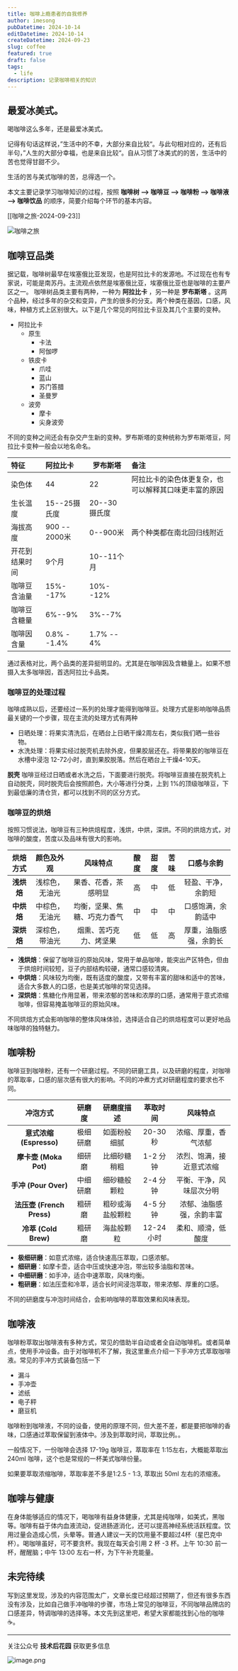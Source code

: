 ```yaml
---
title: 咖啡上瘾患者的自我修养
author: imesong
pubDatetime: 2024-10-14
editDatetime: 2024-10-14
createDatetime: 2024-09-23
slug: coffee
featured: true
draft: false
tags:
  - life
description: 记录咖啡相关的知识
---
```


## 最爱冰美式。

喝咖啡这么多年，还是最爱冰美式。

记得有句话这样说，”生活中的不幸，大部分来自比较“。与此句相对应的，还有后半句，”人生的大部分幸福，也是来自比较“。自从习惯了冰美式的的苦，生活中的苦也觉得甘甜不少。

生活的苦与美式咖啡的苦，总得选一个。

本文主要记录学习咖啡知识的过程，按照 **咖啡树 --> 咖啡豆 --> 咖啡粉 --> 咖啡液 --> 咖啡饮品** 的顺序，简要介绍每个环节的基本内容。

[[咖啡之旅-2024-09-23]]

![咖啡之旅](https://img.imesong.com/file/893e9dff5b5d653b1b399-ed322f371b363747ad.png)

## 咖啡豆品类

据记载，咖啡树最早在埃塞俄比亚发现，也是阿拉比卡的发源地。不过现在也有专家说，可能是南苏丹。主流观点依然是埃塞俄比亚，埃塞俄比亚也是咖啡的主要产区之一。
咖啡树品类主要有两种，一种为 **阿拉比卡** ，另一种是 **罗布斯塔** 。这两个品种，经过多年的杂交和变异，产生的很多的分支。两个种类在基因，口感，风味，种植方式上区别很大。以下是几个常见的阿拉比卡豆及其几个主要的变种。

- 阿拉比卡
  - 原生
    - 卡法
    - 阿伽啰
  - 铁皮卡
    - 爪哇
    - 蓝山
    - 苏门答腊
    - 圣曼罗
  - 波旁
    - 摩卡
    - 尖身波旁

不同的变种之间还会有杂交产生新的变种。罗布斯塔的变种统称为罗布斯塔豆，阿拉比卡变种一般会以地名命名。

| 特征           | 阿拉比卡      | 罗布斯塔      | 备注                                                 |
| :------------- | :------------ | ------------- | :--------------------------------------------------- |
| 染色体         | 44            | 22            | 阿拉比卡的染色体更复杂，也可以解释其口味更丰富的原因 |
| 生长温度       | 15--25摄氏度  | 20--30 摄氏度 |                                                      |
| 海拔高度       | 900 -- 2000米 | 0--900米      | 两个种类都在南北回归线附近                           |
| 开花到结果时间 | 9个月         | 10--11个月    |                                                      |
| 咖啡豆含油量   | 15%--17%      | 10%--12%      |                                                      |
| 咖啡豆含糖量   | 6%--9%        | 3%--7%        |                                                      |
| 咖啡因含量     | 0.8% --1.4%   | 1.7% -- 4%    |                                                      |

通过表格对比，两个品类的差异挺明显的。尤其是在咖啡因及含糖量上。如果不想摄入太多咖啡因，首选阿拉比卡品类。

### 咖啡豆的处理过程

咖啡成熟以后，还要经过一系列的处理才能得到咖啡豆。处理方式是影响咖啡品质最关键的一个步骤，现在主流的处理方式有两种

- 日晒处理：将果实清洗后，在晒台上日晒干燥2周左右，类似我们晒一些谷物。
- 水洗处理：将果实经过脱壳机去除外皮，但果胶层还在。将带果胶的咖啡豆在水槽中浸泡 12-72小时，直到果胶脱落。然后在晒台上干燥4-10天。

**脱壳**
咖啡豆经过日晒或者水洗之后，下面要进行脱壳。将咖啡豆直接在脱壳机上自动脱壳，同时脱壳后会按照颜色，大小等进行分类，上到 1%的顶级咖啡豆，下到最低廉的清仓货，都可以找到不同的区分方式。

### 咖啡豆的烘焙

按照习惯说法，咖啡豆有三种烘焙程度，浅烘，中烘，深烘。不同的烘焙方式，对咖啡的酸度，苦度以及品味有很大的影响。

|  烘焙方式  |   颜色及外观   |           风味特点           | 酸度 | 甜度 | 苦味 |       口感与余韵       |
| :--------: | :------------: | :--------------------------: | :--: | :--: | :--: | :--------------------: |
| **浅烘焙** | 浅棕色，无油光 |     果香、花香，茶感明显     |  高  |  中  |  低  |   轻盈、干净，余韵短   |
| **中烘焙** | 中棕色，无油光 | 均衡，坚果、焦糖、巧克力香气 |  中  |  中  |  中  |   口感饱满，余韵适中   |
| **深烘焙** | 深棕色，带油光 |    烟熏、苦巧克力、烤坚果    |  低  |  低  |  高  | 厚重，油脂感强，余韵长 |

- **浅烘焙**：保留了咖啡豆的原始风味，常用于单品咖啡，能突出产区特色，但由于烘焙时间较短，豆子内部结构较硬，通常口感较清爽。
- **中烘焙**：风味较为均衡，既有适度的酸度，又带有丰富的甜味和适中的苦味，适合大多数人的口感，也是美式咖啡的常见选择。
- **深烘焙**：焦糖化作用显著，带来浓郁的苦味和浓厚的口感，通常用于意式浓缩咖啡，但容易掩盖咖啡豆的原始风味。

不同烘焙方式会影响咖啡的整体风味体验，选择适合自己的烘焙程度可以更好地品味咖啡的独特魅力。

## 咖啡粉

咖啡豆到咖啡粉，还有一个研磨过程。不同的研磨工具，以及研磨的程度，对咖啡的萃取率，口感的层次感有很大的影响。不同的冲煮方式对研磨程度的要求也不同。

|         冲泡方式          |  研磨度  |    研磨度描述    |  萃取时间  |         风味特点         |
| :-----------------------: | :------: | :--------------: | :--------: | :----------------------: |
|  **意式浓缩 (Espresso)**  | 极细研磨 |   如面粉般细腻   |  20-30 秒  |   浓缩、厚重，香气浓郁   |
|   **摩卡壶 (Moka Pot)**   |  细研磨  |   比细砂糖稍粗   |  1-2 分钟  | 浓烈、饱满，接近意式浓缩 |
|   **手冲 (Pour Over)**    | 中细研磨 |   细砂糖般颗粒   |  2-4 分钟  | 平衡、干净，风味层次分明 |
| **法压壶 (French Press)** |  粗研磨  | 粗砂或海盐般颗粒 |  4-5 分钟  | 浓郁、油脂感强，余韵丰富 |
|   **冷萃 (Cold Brew)**    |  粗研磨  |    海盐般颗粒    | 12-24 小时 |    柔和、顺滑，低酸度    |

- **极细研磨**：如意式浓缩，适合快速高压萃取，口感浓郁。
- **细研磨**：如摩卡壶，适合中压或快速冲泡，带出较多油脂和苦味。
- **中细研磨**：如手冲，适合中速萃取，风味均衡。
- **粗研磨**：如法压壶和冷萃，适合长时间浸泡萃取，带来浓郁、厚重的口感。

不同的研磨度与冲泡时间结合，会影响咖啡的萃取效果和风味表现。

## 咖啡液

咖啡粉萃取出咖啡液有多种方式，常见的借助半自动或者全自动咖啡机。或者简单点，使用手冲设备。由于对咖啡机不了解，我这里重点介绍一下手冲方式萃取咖啡液。常见的手冲方式装备包括一下

- 漏斗
- 手冲壶
- 滤纸
- 电子秤
- 磨豆机

咖啡粉到咖啡液，不同的设备，使用的原理不同，但大差不差，都是要把咖啡的香味，口感通过萃取保留到液体中。涉及到萃取时间，萃取比例。。

一般情况下，一份咖啡会选择 17-19g 咖啡豆，萃取率在 1:15左右，大概能萃取出 240ml 咖啡，这个也是常规的一杯美式咖啡份量。

如果要萃取浓缩咖啡，萃取率差不多是1:2.5 - 1:3, 萃取出 50ml 左右的浓缩液。

## 咖啡与健康

在身体能够适应的情况下，喝咖啡有益身体健康，尤其是纯咖啡，如美式，黑咖等。咖啡有益于体内血液流动，促进肠道消化，还可以提高神经系统活跃程度。饮用过量会造成心慌，头晕等。普通人建议一天的饮用量不要超过4杯（星巴克中杯）。喝咖啡虽好，可不要贪杯。我现在每天会引用 2 杯 -3 杯。上午 10:30 前一杯，醒醒脑；中午 13:00 左右一杯，为下午补充能量。

## 未完待续

写到这里发现，涉及的内容范围太广，文章长度已经超过预期了，但还有很多东西没有涉及，比如自己做手冲咖啡的步骤，市场上常见的咖啡豆，不同咖啡品牌店的口感差异，特调咖啡的选择等。本文先到这里吧，希望大家都能找到心怡的咖啡☕️。

---

关注公众号 **技术后花园** 获取更多信息

![image.png](https://img.imesong.com/file/9e0dc4dc2d2acd363d535.png)
